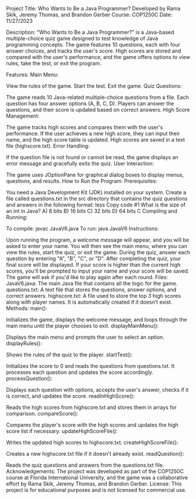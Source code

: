 Project Title:
Who Wants to Be a Java Programmer?
Developed by Rama Skik, Jeremy Thomas, and Brandon Gerber
Course: COP1250C
Date: 11/27/2023

Description:
"Who Wants to Be a Java Programmer?" is a Java-based multiple-choice quiz game designed to test knowledge of Java programming concepts. The game features 10 questions, each with four answer choices, and tracks the user's score. High scores are stored and compared with the user's performance, and the game offers options to view rules, take the test, or exit the program.

Features:
Main Menu:

View the rules of the game.
Start the test.
Exit the game.
Quiz Questions:

The game reads 10 Java-related multiple-choice questions from a file.
Each question has four answer options (A, B, C, D).
Players can answer the questions, and their score is updated based on correct answers.
High Score Management:

The game tracks high scores and compares them with the user's performance.
If the user achieves a new high score, they can input their name, and the high score table is updated.
High scores are saved in a text file (highscore.txt).
Error Handling:

If the question file is not found or cannot be read, the game displays an error message and gracefully exits the quiz.
User Interaction:

The game uses JOptionPane for graphical dialog boxes to display menus, questions, and results.
How to Run the Program:
Prerequisites:

You need a Java Development Kit (JDK) installed on your system.
Create a file called questions.txt in the src directory that contains the quiz questions and answers in the following format:
less
Copy code
#1 What is the size of an int in Java?
A) 8 bits
B) 16 bits
C) 32 bits
D) 64 bits
C
Compiling and Running:

To compile: javac JavaV6.java
To run: java JavaV6
Instructions:

Upon running the program, a welcome message will appear, and you will be asked to enter your name.
You will then see the main menu, where you can view the rules, start the quiz, or exit the game.
During the quiz, answer each question by entering "A", "B", "C", or "D".
After completing the quiz, your final score will be displayed. If your score is higher than the current high scores, you'll be prompted to input your name and your score will be saved.
The game will ask if you'd like to play again after each round.
Files:
JavaV6.java: The main Java file that contains all the logic for the game.
questions.txt: A text file that stores the questions, answer options, and correct answers.
highscore.txt: A file used to store the top 3 high scores along with player names. It is automatically created if it doesn’t exist.
Methods:
main():

Initializes the game, displays the welcome message, and loops through the main menu until the player chooses to exit.
displayMainMenu():

Displays the main menu and prompts the user to select an option.
displayRules():

Shows the rules of the quiz to the player.
startTest():

Initializes the score to 0 and reads the questions from questions.txt. It processes each question and updates the score accordingly.
processQuestion():

Displays each question with options, accepts the user's answer, checks if it is correct, and updates the score.
readInHighScore():

Reads the high scores from highscore.txt and stores them in arrays for comparison.
compareScore():

Compares the player's score with the high scores and updates the high score list if necessary.
updateHighScoreFile():

Writes the updated high scores to highscore.txt.
createHighScoreFile():

Creates a new highscore.txt file if it doesn't already exist.
readQuestion():

Reads the quiz questions and answers from the questions.txt file.
Acknowledgements:
The project was developed as part of the COP1250C course at Florida International University, and the game was a collaborative effort by Rama Skik, Jeremy Thomas, and Brandon Gerber.
License:
This project is for educational purposes and is not licensed for commercial use.
